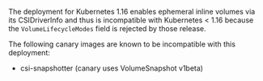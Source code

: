 The deployment for Kubernetes 1.16 enables ephemeral inline volumes via
its CSIDriverInfo and thus is incompatible with Kubernetes < 1.16
because the `VolumeLifecycleModes` field is rejected by those release.

The following canary images are known to be incompatible with this
deployment:
- csi-snapshotter (canary uses VolumeSnapshot v1beta)

